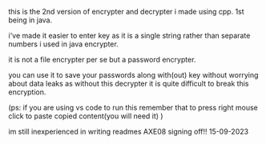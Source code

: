 this is the 2nd version of encrypter and decrypter i made using cpp. 1st being in java.

i've made it easier to enter key as it is a single string rather than separate numbers i used in java encrypter.

it is not a file encrypter per se but a password encrypter. 

you can use it to save your passwords along with(out) key without worrying about data leaks as without this decrypter it is quite difficult to break this encryption.

(ps: if you are using vs code to run this remember that to press right mouse click to paste copied content(you will need it) )

im still inexperienced in writing readmes
AXE08 signing off!!
15-09-2023